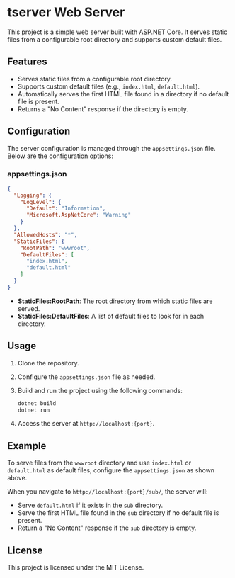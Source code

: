 # tserver Web Server

This project is a simple web server built with ASP.NET Core. It serves static files from a configurable root directory and supports custom default files.

## Features

- Serves static files from a configurable root directory.
- Supports custom default files (e.g., `index.html`, `default.html`).
- Automatically serves the first HTML file found in a directory if no default file is present.
- Returns a "No Content" response if the directory is empty.

## Configuration

The server configuration is managed through the `appsettings.json` file. Below are the configuration options:

### appsettings.json

```json
{
  "Logging": {
    "LogLevel": {
      "Default": "Information",
      "Microsoft.AspNetCore": "Warning"
    }
  },
  "AllowedHosts": "*",
  "StaticFiles": {
    "RootPath": "wwwroot",
    "DefaultFiles": [
      "index.html",
      "default.html"
    ]
  }
}
   ```

- **StaticFiles:RootPath**: The root directory from which static files are served.
- **StaticFiles:DefaultFiles**: A list of default files to look for in each directory.

## Usage

1. Clone the repository.
2. Configure the `appsettings.json` file as needed.
3. Build and run the project using the following commands:

   ```sh
   dotnet build
   dotnet run
   ```

4. Access the server at `http://localhost:{port}`.

## Example

To serve files from the `wwwroot` directory and use `index.html` or `default.html` as default files, configure the `appsettings.json` as shown above.

When you navigate to `http://localhost:{port}/sub/`, the server will:
- Serve `default.html` if it exists in the `sub` directory.
- Serve the first HTML file found in the `sub` directory if no default file is present.
- Return a "No Content" response if the `sub` directory is empty.

## License

This project is licensed under the MIT License.
